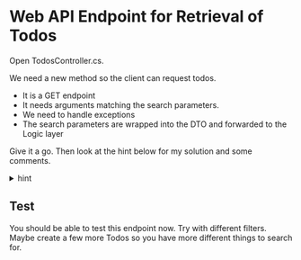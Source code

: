 # Web API Endpoint for Retrieval of Todos
Open TodosController.cs.

We need a new method so the client can request todos.

* It is a GET endpoint
* It needs arguments matching the search parameters.
* We need to handle exceptions
* The search parameters are wrapped into the DTO and forwarded to the Logic layer

Give it a go. Then look at the hint below for my solution and some comments.


<details>
<summary>hint</summary>

Did you remember to make all arguments **nullable**? Otherwise they will get a default value, e.g. the "completed status" will be set to false. That is not the intended behaviour. 

Did you remember to mark the parameters with `[FromQuery]`?

```csharp
[HttpGet]
public async Task<ActionResult<IEnumerable<Todo>>> GetAsync([FromQuery] string? userName, [FromQuery] int? userId,
    [FromQuery] bool? completedStatus, [FromQuery] string? titleContains)
{
    try
    {
        SearchTodoParametersDto parameters = new(userName, userId, completedStatus, titleContains);
        var todos = await todoLogic.GetAsync(parameters);
        return Ok(todos);
    }
    catch (Exception e)
    {
        Console.WriteLine(e);
        return StatusCode(500, e.Message);
    }
}
```

Now, if we have many search parameters, the number of method-arguments of the endpoint method is going to be fairly big, and that's somewhat inconvenient.\
The problem is that with GET requests, we cannot include an object, like when we do POST requests. Otherwise we could just have the client create a `SearchTodoParametersDto` object and send that along.\

We could make this a POST request and have the client send a SearchTodoParametersDto, serialized as JSON. It goes a bit against intuition, but POST can be used to ["send some data for processing, which may not result in a new object being created"](https://stackoverflow.com/questions/14202257/design-restful-query-api-with-a-long-list-of-query-parameters/31984477#31984477).

We could make a kind of hack, where the query parameter of the URI could contain a json object, and on the server side, we would deserialize that. But I'm not convinced I like that approach.

So, for now we have to accept the large number of arguments. Maybe I will stumble upon a better approach later.

</details>

## Test

You should be able to test this endpoint now. Try with different filters. Maybe create a few more Todos so you have more different things to search for.